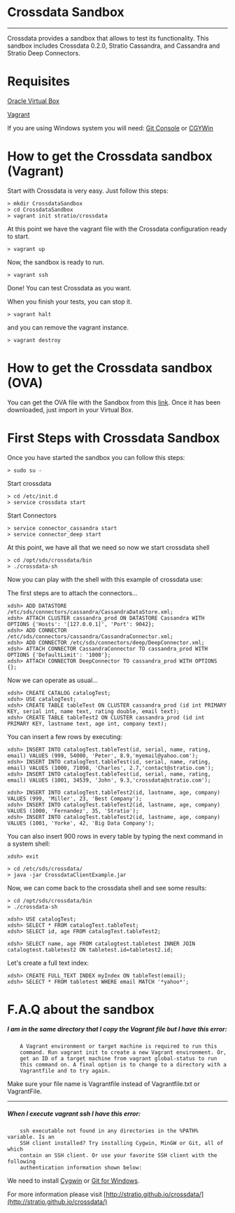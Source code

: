# Crossdata Sandbox #
---

Crossdata provides a sandbox that allows to test its functionality. This sandbox includes Crossdata 0.2.0, Stratio
Cassandra, and Cassandra and Stratio Deep Connectors.

Requisites
============
[Oracle Virtual Box](https://www.virtualbox.org/wiki/Downloads)

[Vagrant](https://www.vagrantup.com/downloads.html)

If you are using Windows system you will need:
[Git Console](http://git-scm.com/download/win)
or
[CGYWin](https://cygwin.com/install.html)

How to get the Crossdata sandbox (Vagrant)
============================================
Start with Crossdata is very easy. Just follow this steps:
 
    > mkdir CrossdataSandbox
    > cd CrossdataSandbox
    > vagrant init stratio/crossdata
    
At this point we have the vagrant file with the Crossdata configuration ready to start.

    > vagrant up
    
Now, the sandbox is ready to run.

    > vagrant ssh
    
Done! You can test Crossdata as you want.

When you finish your tests, you can stop it.

    > vagrant halt
    
and you can remove the vagrant instance.

    > vagrant destroy
    

How to get the Crossdata sandbox (OVA)
============================================
You can get the OVA file with the Sandbox from this [link](www.stratio.com/crossdata).
Once it has been downloaded, just import in your Virtual Box.


First Steps with Crossdata Sandbox
=============================================
Once you have started the sandbox you can follow this steps:

    > sudo su -

Start crossdata

    > cd /etc/init.d
    > service crossdata start

Start Connectors

    > service connector_cassandra start
    > service connector_deep start

At this point, we have all that we need so now we start crossdata shell

    > cd /opt/sds/crossdata/bin
    > ./crossdata-sh

Now you can play with the shell with this example of crossdata use:

The first steps are to attach the connectors...

    xdsh> ADD DATASTORE /etc/sds/connectors/cassandra/CassandraDataStore.xml;
    xdsh> ATTACH CLUSTER cassandra_prod ON DATASTORE Cassandra WITH OPTIONS {'Hosts': '[127.0.0.1]', 'Port': 9042};
    xdsh> ADD CONNECTOR /etc/sds/connectors/cassandra/CassandraConnector.xml;
    xdsh> ADD CONNECTOR /etc/sds/connectors/deep/DeepConnector.xml;
    xdsh> ATTACH CONNECTOR CassandraConnector TO cassandra_prod WITH OPTIONS {'DefaultLimit': '1000'};
    xdsh> ATTACH CONNECTOR DeepConnector TO cassandra_prod WITH OPTIONS {};

Now we can operate as usual...

    xdsh> CREATE CATALOG catalogTest;
    xdsh> USE catalogTest;         
    xdsh> CREATE TABLE tableTest ON CLUSTER cassandra_prod (id int PRIMARY KEY, serial int, name text, rating double, email text);
    xdsh> CREATE TABLE tableTest2 ON CLUSTER cassandra_prod (id int PRIMARY KEY, lastname text, age int, company text);

You can insert a few rows by executing:

    xdsh> INSERT INTO catalogTest.tableTest(id, serial, name, rating, email) VALUES (999, 54000, 'Peter', 8.9,'myemail@yahoo.com');
    xdsh> INSERT INTO catalogTest.tableTest(id, serial, name, rating, email) VALUES (1000, 71098, 'Charles', 2.7,'contact@stratio.com');
    xdsh> INSERT INTO catalogTest.tableTest(id, serial, name, rating, email) VALUES (1001, 34539, 'John', 9.3,'crossdata@stratio.com');

    xdsh> INSERT INTO catalogTest.tableTest2(id, lastname, age, company) VALUES (999, 'Miller', 23, 'Best Company');
    xdsh> INSERT INTO catalogTest.tableTest2(id, lastname, age, company) VALUES (1000, 'Fernandez', 35, 'Stratio');
    xdsh> INSERT INTO catalogTest.tableTest2(id, lastname, age, company) VALUES (1001, 'Yorke', 42, 'Big Data Company');

You can also insert 900 rows in every table by typing the next command in a system shell:

    xdsh> exit

    > cd /etc/sds/crossdata/
    > java -jar CrossdataClientExample.jar

Now, we can come back to the crossdata shell and see some results:

    > cd /opt/sds/crossdata/bin
    > ./crossdata-sh

    xdsh> USE catalogTest;
    xdsh> SELECT * FROM catalogTest.tableTest;
    xdsh> SELECT id, age FROM catalogTest.tableTest2;

    xdsh> SELECT name, age FROM catalogtest.tabletest INNER JOIN catalogtest.tabletest2 ON tabletest.id=tabletest2.id;

Let's create a full text index:

    xdsh> CREATE FULL_TEXT INDEX myIndex ON tableTest(email);
    xdsh> SELECT * FROM tabletest WHERE email MATCH '*yahoo*';


F.A.Q about the sandbox
=======================

##### **I am in the same directory that I copy the Vagrant file but I have this error:**

```
    A Vagrant environment or target machine is required to run this
    command. Run vagrant init to create a new Vagrant environment. Or,
    get an ID of a target machine from vagrant global-status to run
    this command on. A final option is to change to a directory with a
    Vagrantfile and to try again.
```

Make sure your file name is Vagrantfile instead of Vagrantfile.txt or VagrantFile.

______________________________________________________________________________________

##### **When I execute vagrant ssh I have this error:**

```
    ssh executable not found in any directories in the %PATH% variable. Is an
    SSH client installed? Try installing Cygwin, MinGW or Git, all of which
    contain an SSH client. Or use your favorite SSH client with the following
    authentication information shown below:
```

We need to install [Cygwin](https://cygwin.com/install.html) or [Git for Windows](http://git-scm.com/download/win).



For more information please visit [http://stratio.github.io/crossdata/](http://stratio.github.io/crossdata/)

